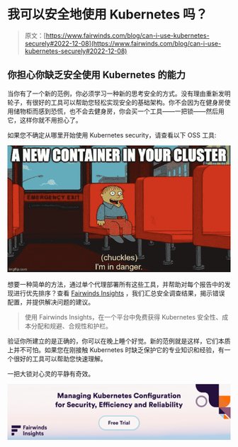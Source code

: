 # 我可以安全地使用 Kubernetes 吗？

> 原文：[https://www.fairwinds.com/blog/can-i-use-kubernetes-securely#2022-12-08](https://www.fairwinds.com/blog/can-i-use-kubernetes-securely#2022-12-08)

 ## 你担心你缺乏安全使用 Kubernetes 的能力

当你有了一个新的范例，你必须学习一种新的思考安全的方式。没有理由重新发明轮子，有很好的工具可以帮助您轻松实现安全的基础架构。你不会因为在健身房使用储物柜而感到恐慌，也不会去健身房，你会买一个工具——一把锁——然后用它，这样你就不用担心了。

如果您不确定从哪里开始使用 Kubernetes security，请查看以下 OSS 工具:

![A new container in your cluster? I'm in danger. cartoon.](img/4817e221813377803f0f01f3dc5033c2.png)

想要一种简单的方法，通过单个代理部署所有这些工具，并帮助对每个报告中的发现进行优先排序？查看 [Fairwinds Insights](https://www.fairwinds.com/insights) ，我们汇总安全调查结果，揭示错误配置，并提供解决问题的建议。

> 使用 Fairwinds Insights，在一个平台中免费获得 Kubernetes 安全性、成本分配和规避、合规性和护栏。

验证你所建立的是正确的，你可以在晚上睡个好觉。新的范例就是这样，它们本质上并不可怕。如果您在刚接触 Kubernetes 时缺乏保护它的专业知识和经验，有一个很好的工具可以帮助您快速理解。

一把大锁对心灵的平静有奇效。

[![Fairwinds Insights | Managing Kubernetes Configuration for Security, Efficiency and Reliability ](img/b1ac50ea4fc469770b0daa1ea986820e.png)](https://cta-redirect.hubspot.com/cta/redirect/2184645/166939eb-9ebe-4094-a151-45bce5bd4f2f)
